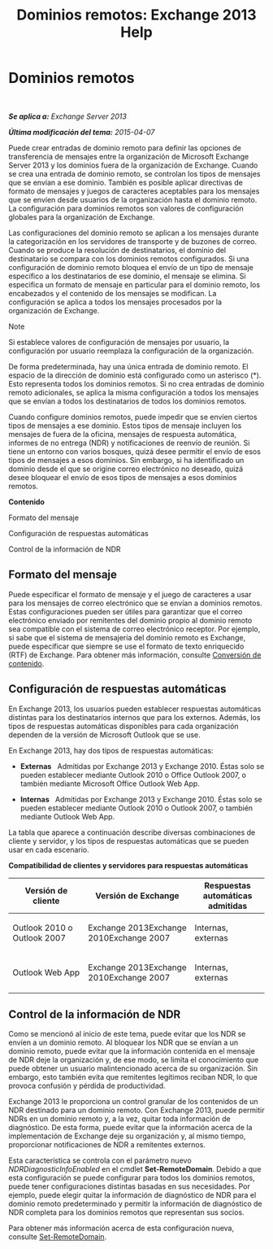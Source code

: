 ﻿---
title: 'Dominios remotos: Exchange 2013 Help'
TOCTitle: Dominios remotos
ms:assetid: 10fb7d62-4d78-40a3-82db-d62bcd27ba42
ms:mtpsurl: https://technet.microsoft.com/es-es/library/Aa996309(v=EXCHG.150)
ms:contentKeyID: 49895475
ms.date: 04/23/2018
mtps_version: v=EXCHG.150
ms.translationtype: HT
---

# Dominios remotos

 

_**Se aplica a:** Exchange Server 2013_

_**Última modificación del tema:** 2015-04-07_

Puede crear entradas de dominio remoto para definir las opciones de transferencia de mensajes entre la organización de Microsoft Exchange Server 2013 y los dominios fuera de la organización de Exchange. Cuando se crea una entrada de dominio remoto, se controlan los tipos de mensajes que se envían a ese dominio. También es posible aplicar directivas de formato de mensajes y juegos de caracteres aceptables para los mensajes que se envíen desde usuarios de la organización hasta el dominio remoto. La configuración para dominios remotos son valores de configuración globales para la organización de Exchange.

Las configuraciones del dominio remoto se aplican a los mensajes durante la categorización en los servidores de transporte y de buzones de correo. Cuando se produce la resolución de destinatarios, el dominio del destinatario se compara con los dominios remotos configurados. Si una configuración de dominio remoto bloquea el envío de un tipo de mensaje específico a los destinatarios de ese dominio, el mensaje se elimina. Si especifica un formato de mensaje en particular para el dominio remoto, los encabezados y el contenido de los mensajes se modifican. La configuración se aplica a todos los mensajes procesados por la organización de Exchange.


> [!NOTE]
> Si establece valores de configuración de mensajes por usuario, la configuración por usuario reemplaza la configuración de la organización.



De forma predeterminada, hay una única entrada de dominio remoto. El espacio de la dirección de dominio está configurado como un asterisco (\*). Esto representa todos los dominios remotos. Si no crea entradas de dominio remoto adicionales, se aplica la misma configuración a todos los mensajes que se envían a todos los destinatarios de todos los dominios remotos.

Cuando configure dominios remotos, puede impedir que se envíen ciertos tipos de mensajes a ese dominio. Estos tipos de mensaje incluyen los mensajes de fuera de la oficina, mensajes de respuesta automática, informes de no entrega (NDR) y notificaciones de reenvío de reunión. Si tiene un entorno con varios bosques, quizá desee permitir el envío de esos tipos de mensajes a esos dominios. Sin embargo, si ha identificado un dominio desde el que se origine correo electrónico no deseado, quizá desee bloquear el envío de esos tipos de mensajes a esos dominios remotos.

**Contenido**

Formato del mensaje

Configuración de respuestas automáticas

Control de la información de NDR

## Formato del mensaje

Puede especificar el formato de mensaje y el juego de caracteres a usar para los mensajes de correo electrónico que se envían a dominios remotos. Estas configuraciones pueden ser útiles para garantizar que el correo electrónico enviado por remitentes del dominio propio al dominio remoto sea compatible con el sistema de correo electrónico receptor. Por ejemplo, si sabe que el sistema de mensajería del dominio remoto es Exchange, puede especificar que siempre se use el formato de texto enriquecido (RTF) de Exchange. Para obtener más información, consulte [Conversión de contenido](content-conversion-exchange-2013-help.md).

## Configuración de respuestas automáticas

En Exchange 2013, los usuarios pueden establecer respuestas automáticas distintas para los destinatarios internos que para los externos. Además, los tipos de respuestas automáticas disponibles para cada organización dependen de la versión de Microsoft Outlook que se use.

En Exchange 2013, hay dos tipos de respuestas automáticas:

  - **Externas**   Admitidas por Exchange 2013 y Exchange 2010. Éstas solo se pueden establecer mediante Outlook 2010 o Office Outlook 2007, o también mediante Microsoft Office Outlook Web App.

  - **Internas**   Admitidas por Exchange 2013 y Exchange 2010. Éstas solo se pueden establecer mediante Outlook 2010 o Outlook 2007, o también mediante Outlook Web App.

La tabla que aparece a continuación describe diversas combinaciones de cliente y servidor, y los tipos de respuestas automáticas que se pueden usar en cada escenario.

**Compatibilidad de clientes y servidores para respuestas automáticas**


<table>
<colgroup>
<col style="width: 33%" />
<col style="width: 33%" />
<col style="width: 33%" />
</colgroup>
<thead>
<tr class="header">
<th>Versión de cliente</th>
<th>Versión de Exchange</th>
<th>Respuestas automáticas admitidas</th>
</tr>
</thead>
<tbody>
<tr class="odd">
<td><p>Outlook 2010 o Outlook 2007</p></td>
<td><p>Exchange 2013Exchange 2010Exchange 2007</p></td>
<td><p>Internas, externas</p></td>
</tr>
<tr class="even">
<td><p>Outlook Web App</p></td>
<td><p>Exchange 2013Exchange 2010Exchange 2007</p></td>
<td><p>Internas, externas</p></td>
</tr>
</tbody>
</table>


## Control de la información de NDR

Como se mencionó al inicio de este tema, puede evitar que los NDR se envíen a un dominio remoto. Al bloquear los NDR que se envían a un dominio remoto, puede evitar que la información contenida en el mensaje de NDR deje la organización y, de ese modo, se limita el conocimiento que puede obtener un usuario malintencionado acerca de su organización. Sin embargo, esto también evita que remitentes legítimos reciban NDR, lo que provoca confusión y pérdida de productividad.

Exchange 2013 le proporciona un control granular de los contenidos de un NDR destinado para un dominio remoto. Con Exchange 2013, puede permitir NDRs en un dominio remoto y, a la vez, quitar toda información de diagnóstico. De esta forma, puede evitar que la información acerca de la implementación de Exchange deje su organización y, al mismo tiempo, proporcionar notificaciones de NDR a remitentes externos.

Esta característica se controla con el parámetro nuevo *NDRDiagnosticInfoEnabled* en el cmdlet **Set-RemoteDomain**. Debido a que esta configuración se puede configurar para todos los dominios remotos, puede tener configuraciones distintas basadas en sus necesidades. Por ejemplo, puede elegir quitar la información de diagnóstico de NDR para el dominio remoto predeterminado y permitir la información de diagnóstico de NDR completa para los dominios remotos que representan sus socios.

Para obtener más información acerca de esta configuración nueva, consulte [Set-RemoteDomain](https://technet.microsoft.com/es-es/library/aa997857\(v=exchg.150\)).

